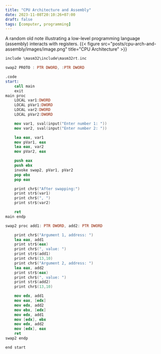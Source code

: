 ```yaml
---
title: "CPU Architecture and Assembly"
date: 2023-11-08T20:10:26+07:00
draft: false
tags: [computer, programming]
---
```


A random old note illustrating a low-level programming language (assembly) interacts with registers.
{{< figure src="posts/cpu-arch-and-assembly/images/image.png" title="CPU Architecture" >}}

```nasm
include \masm32\include\masm32rt.inc

swap2 PROTO : PTR DWORD, :PTR DWORD

.code
start:
    call main
    exit
main proc
    LOCAL var1:DWORD
    LOCAL pVar1:DWORD
    LOCAL var2:DWORD
    LOCAL pVar2:DWORD

    mov var1, sval(input("Enter number 1: "))
    mov var2, sval(input("Enter number 2: "))

    lea eax, var1
    mov pVar1, eax
    lea eax, var2
    mov pVar2, eax

    push eax
    push ebx
    invoke swap2, pVar1, pVar2
    pop ebx
    pop eax

    print chr$("After swapping:")
    print str$(var1)
    print chr$(", ")
    print str$(var2)

    ret
main endp

swap2 proc add1: PTR DWORD, add2: PTR DWORD

    print chr$("Argument 1, address: ")
    lea eax, add1
    print str$(eax)
    print chr$(", value: ")
    print str$(add1)
    print chr$(13,10)
    print chr$("Argument 2, address: ")
    lea eax, add2
    print str$(eax)
    print chr$(", value: ")
    print str$(add2)
    print chr$(13,10)

    mov edx, add1
    mov eax, [edx]
    mov edx, add2
    mov ebx, [edx]
    mov edx, add1
    mov [edx], ebx
    mov edx, add2
    mov [edx], eax
    ret
swap2 endp

end start
```
